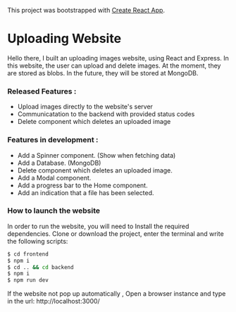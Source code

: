 This project was bootstrapped with [Create React App](https://github.com/facebook/create-react-app).

# Uploading Website

Hello there,
I built an uploading images website, using React and Express.
In this website, the user can upload and delete images.
At the moment, they are stored as blobs.
In the future, they will be stored at MongoDB.

### Released Features :
  - Upload images directly to the website's server
  - Communicatation to the backend with provided status codes
  - Delete component which deletes an uploaded image

### Features in development :
   - Add a Spinner component. (Show when fetching data)
  - Add a Database. (MongoDB)
  - Delete component which deletes an uploaded image.
  - Add a Modal component.
  - Add a progress bar to the Home component.
  - Add an indication that a file has been selected.


### How to launch the website

In order to run the website, you will need to Install the required dependencies.
Clone or download the project, enter the terminal and write the following scripts:
```sh
$ cd frontend
$ npm i
$ cd .. && cd backend
$ npm i
$ npm run dev
```
If the website not pop up automatically , Open a browser instance and type in the url: http://localhost:3000/
